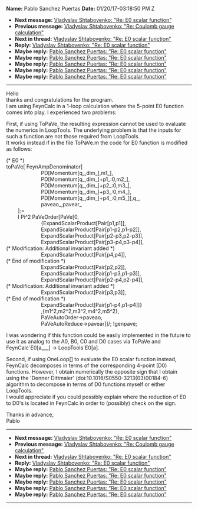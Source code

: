 **Name:** Pablo Sanchez Puertas
**Date:** 01/20/17-03:18:50 PM Z

  - **Next message:** [Vladyslav Shtabovenko: "Re: E0 scalar
    function"](1186.html)
  - **Previous message:** [Vladyslav Shtabovenko: "Re: Coulomb gauge
    calculation"](1184.html)
  - **Next in thread:** [Vladyslav Shtabovenko: "Re: E0 scalar
    function"](1186.html)
  - **Reply:** [Vladyslav Shtabovenko: "Re: E0 scalar
    function"](1186.html)
  - **Maybe reply:** [Pablo Sanchez Puertas: "Re: E0 scalar
    function"](1189.html)
  - **Maybe reply:** [Pablo Sanchez Puertas: "Re: E0 scalar
    function"](1193.html)
  - **Maybe reply:** [Pablo Sanchez Puertas: "Re: E0 scalar
    function"](1195.html)
  - **Maybe reply:** [Pablo Sanchez Puertas: "Re: E0 scalar
    function"](1200.html)
  - **Maybe reply:** [Pablo Sanchez Puertas: "Re: E0 scalar
    function"](1204.html)

-----

Hello  
thanks and congratulations for the program.  
I am using FeynCalc in a 1-loop calculation where the 5-point E0
function comes into play. I experienced two problems:  

First, if using ToPaVe, the resulting expression cannot be used to
evaluate the numerics in LoopTools. The underlying problem is that the
inputs for such a function are not those required from LoopTools.  
It works instead if in the file ToPaVe.m the code for E0 function is
modified as follows:  

(\* E0 \*)  
toPaVe[ FeynAmpDenominator[  
                        PD[Momentum[q\_,dim\_],m1\_],  
                        PD[Momentum[q\_,dim\_]+p1\_:0,m2\_],  
                        PD[Momentum[q\_,dim\_]+p2\_:0,m3\_],  
                        PD[Momentum[q\_,dim\_]+p3\_:0,m4\_],  
                        PD[Momentum[q\_,dim\_]+p4\_:0,m5\_]],q\_,  
                        paveao\_,pavear\_  
        ]:=  
        I Pi^2 PaVeOrder[PaVe[0,  
                        {ExpandScalarProduct[Pair[p1,p1]],  
                        ExpandScalarProduct[Pair[p1-p2,p1-p2]],  
                        ExpandScalarProduct[Pair[p2-p3,p2-p3]],  
                        ExpandScalarProduct[Pair[p3-p4,p3-p4]],  
(\* Modification: Additional invariant added \*)  
                        ExpandScalarProduct[Pair[p4,p4]],  
(\* End of modification \*)  
                        ExpandScalarProduct[Pair[p2,p2]],  
                        ExpandScalarProduct[Pair[p1-p3,p1-p3]],  
                        ExpandScalarProduct[Pair[p2-p4,p2-p4]],  
(\* Modification: Additional invariant added \*)  
                        ExpandScalarProduct[Pair[p3,p3]],  
(\* End of modification \*)  
                        ExpandScalarProduct[Pair[p1-p4,p1-p4]]}  
                        ,{m1^2,m2^2,m3^2,m4^2,m5^2},  
                        PaVeAutoOrder-\>paveao,  
                        PaVeAutoReduce-\>pavear]]/; \!genpave;  

I was wondering if this function could be easily implemented in the
future to use it as analog to the A0, B0, C0 and D0 cases via ToPaVe and
FeynCalc\`E0[a\_\_\_] -\> LoopTools\`E0[a].  

Second, if using OneLoop[] to evaluate the E0 scalar function
instead, FeynCalc decomposes in terms of the corresponding 4-point (D0)
functions. However, I obtain numerically the opposite sign that I obtain
using the 'Denner Dittmaier' (doi:10.1016/S0550-3213(03)00184-6)
algorithm to decompose in terms of D0 functions myself or either
LoopTools.  
I would appreciate if you could possibly explain where the reduction of
E0 to D0's is located in FeynCalc in order to (possibly) check on the
sign.  

Thanks in advance,  
Pablo  

-----

  - **Next message:** [Vladyslav Shtabovenko: "Re: E0 scalar
    function"](1186.html)
  - **Previous message:** [Vladyslav Shtabovenko: "Re: Coulomb gauge
    calculation"](1184.html)
  - **Next in thread:** [Vladyslav Shtabovenko: "Re: E0 scalar
    function"](1186.html)
  - **Reply:** [Vladyslav Shtabovenko: "Re: E0 scalar
    function"](1186.html)
  - **Maybe reply:** [Pablo Sanchez Puertas: "Re: E0 scalar
    function"](1189.html)
  - **Maybe reply:** [Pablo Sanchez Puertas: "Re: E0 scalar
    function"](1193.html)
  - **Maybe reply:** [Pablo Sanchez Puertas: "Re: E0 scalar
    function"](1195.html)
  - **Maybe reply:** [Pablo Sanchez Puertas: "Re: E0 scalar
    function"](1200.html)
  - **Maybe reply:** [Pablo Sanchez Puertas: "Re: E0 scalar
    function"](1204.html)

-----

